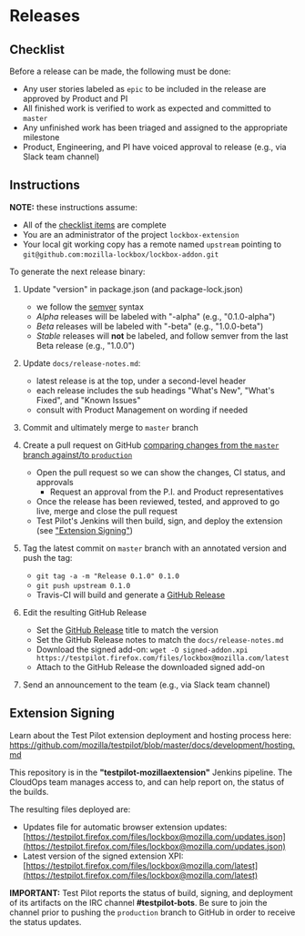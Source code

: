 # Releases

## Checklist

Before a release can be made, the following must be done:

* Any user stories labeled as `epic` to be included in the release are approved by Product and PI
* All finished work is verified to work as expected and committed to `master`
* Any unfinished work has been triaged and assigned to the appropriate milestone
* Product, Engineering, and PI have voiced approval to release (e.g., via Slack team channel)

## Instructions

**NOTE:** these instructions assume:

* All of the [checklist items](#checklist) are complete
* You are an administrator of the project `lockbox-extension`
* Your local git working copy has a remote named `upstream` pointing to `git@github.com:mozilla-lockbox/lockbox-addon.git`

To generate the next release binary:

1. Update "version" in package.json (and package-lock.json)

    * we follow the [semver](http://semver.org/) syntax
    * _Alpha_ releases will be labeled with "-alpha" (e.g., "0.1.0-alpha")
    * _Beta_ releases will be labeled with "-beta" (e.g., "1.0.0-beta")
    * _Stable_ releases will **not** be labeled, and follow semver from the last Beta release (e.g., "1.0.0")

2. Update `docs/release-notes.md`:

    * latest release is at the top, under a second-level header
    * each release includes the sub headings "What's New", "What's Fixed", and "Known Issues"
    * consult with Product Management on wording if needed

3. Commit and ultimately merge to `master` branch
4. Create a pull request on GitHub [comparing changes from the `master` branch against/to `production`][production-compare]

    * Open the pull request so we can show the changes, CI status, and approvals
      * Request an approval from the P.I. and Product representatives
    * Once the release has been reviewed, tested, and approved to go live, merge and close the pull request
    * Test Pilot's Jenkins will then build, sign, and deploy the extension (see ["Extension Signing"](#extension-signing))

5. Tag the latest commit on `master` branch with an annotated version and push the tag:

    * `git tag -a -m "Release 0.1.0" 0.1.0`
    * `git push upstream 0.1.0`
    * Travis-CI will build and generate a [GitHub Release][releases]

6. Edit the resulting GitHub Release

    * Set the [GitHub Release][releases] title to match the version
    * Set the GitHub Release notes to match the `docs/release-notes.md`
    * Download the signed add-on: `wget -O signed-addon.xpi https://testpilot.firefox.com/files/lockbox@mozilla.com/latest`
    * Attach to the GitHub Release the downloaded signed add-on

7. Send an announcement to the team (e.g., via Slack team channel)

## Extension Signing

Learn about the Test Pilot extension deployment and hosting process here:  
https://github.com/mozilla/testpilot/blob/master/docs/development/hosting.md

This repository is in the **"testpilot-mozillaextension"** Jenkins pipeline.
The CloudOps team manages access to, and can help report on, the status of the
builds.

The resulting files deployed are:

- Updates file for automatic browser extension updates: [https://testpilot.firefox.com/files/lockbox@mozilla.com/updates.json](https://testpilot.firefox.com/files/lockbox@mozilla.com/updates.json)
- Latest version of the signed extension XPI: [https://testpilot.firefox.com/files/lockbox@mozilla.com/latest](https://testpilot.firefox.com/files/lockbox@mozilla.com/latest)

**IMPORTANT:** Test Pilot reports the status of build, signing, and deployment of its artifacts on the IRC channel **#testpilot-bots**.  Be sure to join the channel prior to pushing the `production` branch to GitHub in order to receive the status updates.

[production-compare]: https://github.com/mozilla-lockbox/lockbox-addon/compare/production...master
[releases]: https://github.com/mozilla-lockbox/lockbox-addon/releases
